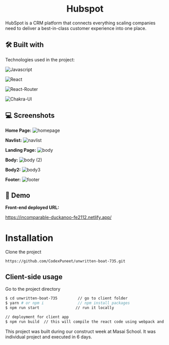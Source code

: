 
<h1 align="center" id="title">Hubspot</h1>
HubSpot is a CRM platform that connects everything scaling companies need to deliver a best-in-class customer experience into one place.



## 🛠 Built with 

Technologies used in the project:

![Javascript](https://img.shields.io/badge/JavaScript-323330?style=for-the-badge&amp;logo=javascript&amp;logoColor=F7DF1E)

![React](https://img.shields.io/badge/React-20232A?style=for-the-badge&amp;logo=react&amp;logoColor=61DAFB)

![React-Router](https://img.shields.io/badge/React_Router-CA4245?style=for-the-badge&amp;logo=react-router&amp;logoColor=white)

![Chakra-UI](https://img.shields.io/badge/Chakra--UI-319795?style=for-the-badge&amp;logo=chakra-ui&amp;logoColor=white)





## 💻 Screenshots

**Home Page:**
![homepage](https://user-images.githubusercontent.com/103636380/215857901-a9dba071-e33d-4768-aff9-8d62f933a02d.png)


**Navlist:**
![navlist](https://user-images.githubusercontent.com/103636380/215858035-caa4629f-0f87-45ee-b5e5-314426174bed.png)



**Landing Page:**
![body](https://user-images.githubusercontent.com/103636380/215859897-f34a12c4-3746-455d-8d17-31c3f013ed63.png)



**Body:**
![body (2)](https://user-images.githubusercontent.com/103636380/215859998-3d16d812-8978-4ec3-8745-e87d166252e1.png)



**Body2:**
![body3](https://user-images.githubusercontent.com/103636380/215860173-b92d3219-79ba-4a92-bc48-fd5ed0d0cb5d.png)



**Footer:**
![footer](https://user-images.githubusercontent.com/103636380/215860314-bc13aa46-80b2-4ba3-8245-3e0bfc94bbc9.png)






## 🚀 Demo

**Front-end deployed URL:**

https://incomparable-duckanoo-fe2112.netlify.app/



# Installation

Clone the project
```base
https://github.com/CodexPuneet/unwritten-boat-735.git
```
## Client-side usage

Go to the project directory

```bash
$ cd unwritten-boat-735         // go to client folder
$ yarn # or npm i               // npm install packages
$ npm run start                // run it locally

// deployment for client app
$ npm run build  // this will compile the react code using webpack and generate a folder called docs in the root level
````  



This project was built during our construct week at Masai School. It was individual project and executed in 6 days.
       
